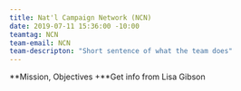 ```yaml
---
title: Nat'l Campaign Network (NCN)
date: 2019-07-11 15:36:00 -10:00
teamtag: NCN
team-email: NCN
team-descripton: "Short sentence of what the team does"
---
```


**Mission, Objectives +**Get info from Lisa Gibson

